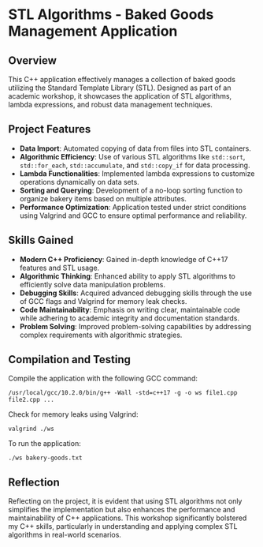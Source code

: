# STL Algorithms - Baked Goods Management Application 

## Overview
This C++ application effectively manages a collection of baked goods utilizing the Standard Template Library (STL). Designed as part of an academic workshop, it showcases the application of STL algorithms, lambda expressions, and robust data management techniques.

## Project Features
- **Data Import**: Automated copying of data from files into STL containers.
- **Algorithmic Efficiency**: Use of various STL algorithms like `std::sort`, `std::for_each`, `std::accumulate`, and `std::copy_if` for data processing.
- **Lambda Functionalities**: Implemented lambda expressions to customize operations dynamically on data sets.
- **Sorting and Querying**: Development of a no-loop sorting function to organize bakery items based on multiple attributes.
- **Performance Optimization**: Application tested under strict conditions using Valgrind and GCC to ensure optimal performance and reliability.

## Skills Gained
- **Modern C++ Proficiency**: Gained in-depth knowledge of C++17 features and STL usage.
- **Algorithmic Thinking**: Enhanced ability to apply STL algorithms to efficiently solve data manipulation problems.
- **Debugging Skills**: Acquired advanced debugging skills through the use of GCC flags and Valgrind for memory leak checks.
- **Code Maintainability**: Emphasis on writing clear, maintainable code while adhering to academic integrity and documentation standards.
- **Problem Solving**: Improved problem-solving capabilities by addressing complex requirements with algorithmic strategies.

## Compilation and Testing
Compile the application with the following GCC command:

```
/usr/local/gcc/10.2.0/bin/g++ -Wall -std=c++17 -g -o ws file1.cpp file2.cpp ...
```

Check for memory leaks using Valgrind:

```
valgrind ./ws
```

To run the application:

```
./ws bakery-goods.txt
```

## Reflection

Reflecting on the project, it is evident that using STL algorithms not only simplifies the implementation but also enhances the performance and maintainability of C++ applications. This workshop significantly bolstered my C++ skills, particularly in understanding and applying complex STL algorithms in real-world scenarios.


